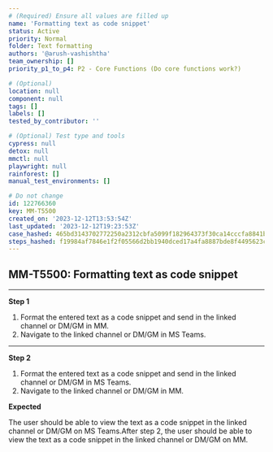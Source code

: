 ```yaml
---
# (Required) Ensure all values are filled up
name: 'Formatting text as code snippet'
status: Active
priority: Normal
folder: Text formatting
authors: '@arush-vashishtha'
team_ownership: []
priority_p1_to_p4: P2 - Core Functions (Do core functions work?)

# (Optional)
location: null
component: null
tags: []
labels: []
tested_by_contributor: ''

# (Optional) Test type and tools
cypress: null
detox: null
mmctl: null
playwright: null
rainforest: []
manual_test_environments: []

# Do not change
id: 122766360
key: MM-T5500
created_on: '2023-12-12T13:53:54Z'
last_updated: '2023-12-12T19:23:53Z'
case_hashed: 465bd3143702772250a2312cbfa5099f182964373f30ca14cccfa8841be9475e59f7302e5f8d6707c449c8862a949c9d
steps_hashed: f19984af7846e1f2f05566d2bb1940dced17a4fa8887bde8f4495623c3ad8a9d4efd4f4183961c624d1b974917196552
---
```


<!-- (Auto-generated) Based on frontmatter's "key" and "name" -->

## MM-T5500: Formatting text as code snippet

---

**Step 1**

1. Format the entered text as a code snippet and send in the linked channel or DM/GM in MM.
2. Navigate to the linked channel or DM/GM in MS Teams.

---

**Step 2**

1. Format the entered text as a code snippet and send in the linked channel or DM/GM in MS Teams.
2. Navigate to the linked channel or DM/GM in MM.

**Expected**

The user should be able to view the text as a code snippet in the linked channel or DM/GM on MS Teams.After step 2, the user should be able to view the text as a code snippet in the linked channel or DM/GM on MM.
